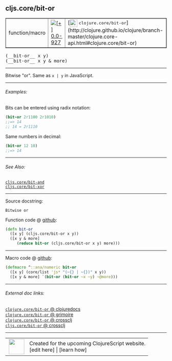 ## cljs.core/bit-or



 <table border="1">
<tr>
<td>function/macro</td>
<td><a href="https://github.com/cljsinfo/cljs-api-docs/tree/0.0-927"><img valign="middle" alt="[+] 0.0-927" title="Added in 0.0-927" src="https://img.shields.io/badge/+-0.0--927-lightgrey.svg"></a> </td>
<td>
[<img height="24px" valign="middle" src="http://i.imgur.com/1GjPKvB.png"> <samp>clojure.core/bit-or</samp>](http://clojure.github.io/clojure/branch-master/clojure.core-api.html#clojure.core/bit-or)
</td>
</tr>
</table>


 <samp>
(__bit-or__ x y)<br>
</samp>
 <samp>
(__bit-or__ x y & more)<br>
</samp>

---

Bitwise "or". Same as `x | y` in JavaScript.



---

###### Examples:

Bits can be entered using radix notation:

```clj
(bit-or 2r1100 2r1010)
;;=> 14
;; 14 = 2r1110
```

Same numbers in decimal:

```clj
(bit-or 12 10)
;;=> 14
```



---

###### See Also:

[`cljs.core/bit-and`](../cljs.core/bit-and.md)<br>
[`cljs.core/bit-xor`](../cljs.core/bit-xor.md)<br>

---


Source docstring:

```
Bitwise or
```


Function code @ [github](https://github.com/clojure/clojurescript/blob/r3308/src/main/cljs/cljs/core.cljs#L2382-L2386):

```clj
(defn bit-or
  ([x y] (cljs.core/bit-or x y))
  ([x y & more]
     (reduce bit-or (cljs.core/bit-or x y) more)))
```

<!--
Repo - tag - source tree - lines:

 <pre>
clojurescript @ r3308
└── src
    └── main
        └── cljs
            └── cljs
                └── <ins>[core.cljs:2382-2386](https://github.com/clojure/clojurescript/blob/r3308/src/main/cljs/cljs/core.cljs#L2382-L2386)</ins>
</pre>

-->

---

Macro code @ [github](https://github.com/clojure/clojurescript/blob/r3308/src/main/clojure/cljs/core.clj#L569-L571):

```clj
(defmacro ^::ana/numeric bit-or
  ([x y] (core/list 'js* "(~{} | ~{})" x y))
  ([x y & more] `(bit-or (bit-or ~x ~y) ~@more)))
```

<!--
Repo - tag - source tree - lines:

 <pre>
clojurescript @ r3308
└── src
    └── main
        └── clojure
            └── cljs
                └── <ins>[core.clj:569-571](https://github.com/clojure/clojurescript/blob/r3308/src/main/clojure/cljs/core.clj#L569-L571)</ins>
</pre>
-->

---


###### External doc links:

[`clojure.core/bit-or` @ clojuredocs](http://clojuredocs.org/clojure.core/bit-or)<br>
[`clojure.core/bit-or` @ grimoire](http://conj.io/store/v1/org.clojure/clojure/1.7.0-beta3/clj/clojure.core/bit-or/)<br>
[`clojure.core/bit-or` @ crossclj](http://crossclj.info/fun/clojure.core/bit-or.html)<br>
[`cljs.core/bit-or` @ crossclj](http://crossclj.info/fun/cljs.core.cljs/bit-or.html)<br>

---

 <table>
<tr><td>
<img valign="middle" align="right" width="48px" src="http://i.imgur.com/Hi20huC.png">
</td><td>
Created for the upcoming ClojureScript website.<br>
[edit here] | [learn how]
</td></tr></table>

[edit here]:https://github.com/cljsinfo/cljs-api-docs/blob/master/cljsdoc/cljs.core/bit-or.cljsdoc
[learn how]:https://github.com/cljsinfo/cljs-api-docs/wiki/cljsdoc-files

<!--

This information was too distracting to show to readers, but I'll leave it
commented here since it is helpful to:

- pretty-print the data used to generate this document
- and show how to retrieve that data



The API data for this symbol:

```clj
{:description "Bitwise \"or\". Same as `x | y` in JavaScript.",
 :ns "cljs.core",
 :name "bit-or",
 :signature ["[x y]" "[x y & more]"],
 :history [["+" "0.0-927"]],
 :type "function/macro",
 :related ["cljs.core/bit-and" "cljs.core/bit-xor"],
 :full-name-encode "cljs.core/bit-or",
 :source {:code "(defn bit-or\n  ([x y] (cljs.core/bit-or x y))\n  ([x y & more]\n     (reduce bit-or (cljs.core/bit-or x y) more)))",
          :title "Function code",
          :repo "clojurescript",
          :tag "r3308",
          :filename "src/main/cljs/cljs/core.cljs",
          :lines [2382 2386]},
 :extra-sources [{:code "(defmacro ^::ana/numeric bit-or\n  ([x y] (core/list 'js* \"(~{} | ~{})\" x y))\n  ([x y & more] `(bit-or (bit-or ~x ~y) ~@more)))",
                  :title "Macro code",
                  :repo "clojurescript",
                  :tag "r3308",
                  :filename "src/main/clojure/cljs/core.clj",
                  :lines [569 571]}],
 :examples [{:id "ecea10",
             :content "Bits can be entered using radix notation:\n\n```clj\n(bit-or 2r1100 2r1010)\n;;=> 14\n;; 14 = 2r1110\n```\n\nSame numbers in decimal:\n\n```clj\n(bit-or 12 10)\n;;=> 14\n```"}],
 :full-name "cljs.core/bit-or",
 :clj-symbol "clojure.core/bit-or",
 :docstring "Bitwise or"}

```

Retrieve the API data for this symbol:

```clj
;; from Clojure REPL
(require '[clojure.edn :as edn])
(-> (slurp "https://raw.githubusercontent.com/cljsinfo/cljs-api-docs/catalog/cljs-api.edn")
    (edn/read-string)
    (get-in [:symbols "cljs.core/bit-or"]))
```

-->
